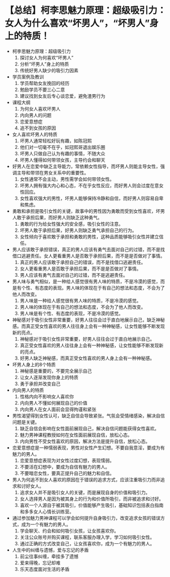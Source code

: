 # 【总结】柯李思魅力原理：超级吸引力：女人为什么喜欢“坏男人”，“坏男人”身上的特质！

-   柯李思魅力原理：超级吸引力
    1.  探讨女人为何喜欢“坏男人”
    2.  分析“坏男人”身上的特质
    3.  传统好男人缺少的吸引力因素
-   学员案例及教训
    1.  学员帮助女友挽回的经历
    2.  勉励学员不要三心二意
    3.  建议找到女友后专心谈恋爱，避免渣男行为
-   课程大纲
    1.  为何女人喜欢坏男人
    2.  内向男人的问题
    3.  恋爱意想症
    4.  追不到女孩的原因
-   女人喜欢坏男人的特质
    1.  坏男人通常轻松好玩有趣，如陈冠熙
    2.  他们对一切毫不在乎，如冠熙哥退出娱乐圈
    3.  坏男人只做自己认为有趣的事情，不随大众
    4.  坏男人懂得如何带领女孩，主导约会和聊天
-   好男人在恋爱中缺乏主导能力，常依赖女性指导，而坏男人则能主导女性，强调主导和带领在男女关系中的重要性。
    1.  女性通常不会主动，男性需学会如何带领女性。
    2.  坏男人拥有强大内心和心态，不在乎女性反应，而好男人则会过度在意女性回应。
    3.  女性喜欢强大的男性，坏男人能够保持冷静和自信，而好男人则容易自卑和焦虑。
-   勇敢和承担是吸引女性的关键，故事中的男性因为勇敢而受到女性喜欢，坏男人敢于承担后果，而好男人则缺乏这种勇气。
    1.  勇敢的行为给女性强大的安全感，吸引女性的注意。
    2.  坏男人敢于承担后果，好男人则缺乏勇气承担自己的行为。
    3.  女性倾向于喜欢敢于承担和勇敢的男性，这种品质能够吸引女性并建立信任。
-   男人应该敢于承担错误，真正的男人应该有勇气去面对自己的过错，而不是找借口逃避责任。女人更看重男人是否敢于承担后果，而不是是否做对了事情。
    1.  真正的男人应该敢于承担自己的错误，而不是找借口逃避责任。
    2.  女人更看重男人是否敢于承担后果，而不是是否做对了事情。
    3.  男人应该有勇气去面对自己的过错，而不是逃避责任。
-   男人味与勇气相似，是一种给人感觉很有男人味的特质，不是冷漠的感觉，而是有个性、有态度的表现。男人味的体现在于有自己的想法和态度，不会为了他人而改变。
    1.  男人味是一种给人感觉很有男人味的特质，不是冷漠的感觉。
    2.  男人味的体现在于有自己的想法和态度，不会为了他人而改变。
    3.  男人味是有个性、有态度的表现，不是冷漠的感觉。
-   神秘感对于吸引女性非常重要，好男人往往会过于直白地展示自己，缺乏神秘感。而真正受女性喜欢的男人往往身上会有一种神秘感，让女性能够不断发现新的亮点。
    1.  神秘感对于吸引女性非常重要，好男人往往会过于直白地展示自己。
    2.  真正受女性喜欢的男人往往身上会有一种神秘感，让女性能够不断发现新的亮点。
    3.  好男人缺乏神秘感，而真正受女性喜欢的男人身上会有一种神秘感。
-   坏男人身上的8个特质
    1.  神秘感是重要的，不要完全展示自己
    2.  让女人逐渐发现你身上的特质
    3.  勇于承担并改变自己
-   内向男人的特质
    1.  性格内向不影响女人喜欢你
    2.  内向男人不懂如何展现自己的价值
    3.  内向男人在女人面前会显得拘谨和紧张
-   男性渴望得到女性认可，缺乏自信会导致紧张。气氛会受情绪感染，解决自信问题是关键。
    1.  缺乏自信会影响在女性面前展现自己，解决自信问题能获得女性喜欢。
    2.  魅力男神课程教授如何在女性面前展现自信，放松心态。
    3.  内向男性不受女性喜欢的原因，解决方法是提升自信，放松心态。
-   恋爱意想症是一种懦弱表现，男性对女性产生幻想。不要自我意淫，要成为有魅力的男人。
    1.  恋爱意想症表现为对女性过度幻想，表现懦弱。
    2.  不要活在幻想中，要成为自信有魅力的男人。
    3.  不要暗恋女性，要真正提升自己的魅力和自信。
-   男人为何追不到女人喜欢的原因在于错误的追求方式，应该注重吸引力而非追求和讨好女人。
    1.  追求女人并不是吸引女人的关键，而是展现自身的价值和吸引力。
    2.  女人选择男人是因为被其身上的行为和价值所吸引，而非被追求和讨好。
    3.  喜欢一个人源自于被其吸引，价值能够产生吸引，基础知识包括表白指南和多多女人心情长训练营。
-   通过参加魅力男神课程可以学会如何提升自身吸引力，改变追求女孩的错误方式，成为一个有魅力的男人。
    1.  学会聊天、约会和如何吸引女孩，让女孩喜欢你。
    2.  关注公众账号并购买课程，联系客服办理入学，学习如何吸引女性。
    3.  通过正确的方式改变自己，让女孩喜欢你，成为一个有魅力的男人。
-   人生中的纠缠与遗憾，爱与忘记的矛盾
    1.  前尘往事纠缠，牵挂多了遗憾
    2.  爱来得晚，忘记却难
    3.  乐天态度面对生活的矛盾